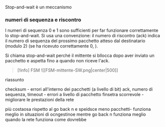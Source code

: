 Stop-and-wait è un meccanismo 




### numeri di sequenza e riscontro
I numeri di sequenza 0 e 1 sono sufficienti per far funzionare correttamente lo stop-and-wait.
Si usa una convenzione: il numero di riscontro (ack) indica il numero di sequenza del prossimo pacchetto atteso dal destinatario (modulo 2) (se ha ricevuto correttamente 0, ).

Si chiama stop-and-wait perché il mittente si bllocca dopo aver inviato un pacchetto e aspetta fino a quando non riceve l'ack.

>[!info] FSM
>![[FSM-mittente-SW.png|center|500]]




riassunto

checksum - errori all'interno dei pacchetti (a livello di bit)
ack, numero di sequenza, timeout - errori a livello di pacchetto
finsetra scorrevole - migliorare le prestazioni della rete

 più costaosa rispetto al go back n e speidsce meno pacchetti- funziona meglio in situazioni di ocngestinoe mentre go back n funziona meglio quando la rete funziona come dovrebbe


